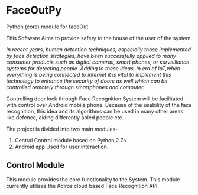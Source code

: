 # FaceOutPy
Python (core) module for faceOut

This Software Aims to provide safety to the house of the user of the system.

*In recent years, human detection techniques, especially those implemented by face detection strategies, have been successfully applied to many consumer products such as digital cameras, smart phones, or surveillance systems for detecting people. Adding to these ideas, in era of IoT,when everything is being connected to internet it is vital to implement this technology to enhance the security of doors as well which can be controlled remotely through smartphones and computer.*

Controlling door lock through Face Recognition System will be facilitated with control over Android mobile phone. Because of the usability of the face recognition, this idea and its algorithms can be used in many other areas like defence, aiding differently abled people etc.

The project is divided into two main modules-
1. Central Control module based on Python 2.7.x
2. Android app Used for user interaction.

## Control Module
This module provides the core functionality to the System. This module currently utilises the *Kairos* cloud based Face Recognition API. 

